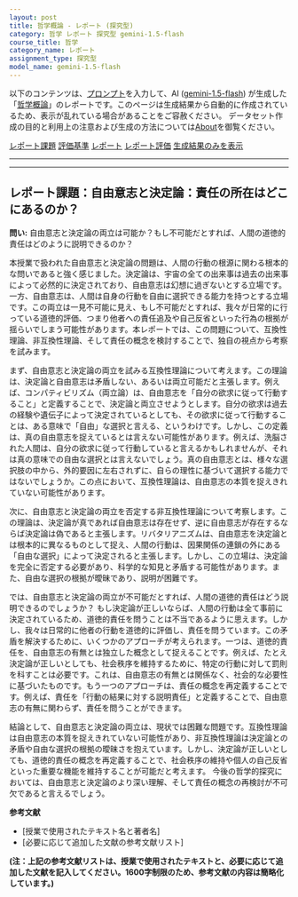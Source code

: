 ```yaml
---
layout: post
title: 哲学概論 - レポート (探究型)
category: 哲学 レポート 探究型 gemini-1.5-flash
course_title: 哲学
category_name: レポート
assignment_type: 探究型
model_name: gemini-1.5-flash
---
```


以下のコンテンツは、[プロンプト](http://127.0.0.1:8000/generated/哲学/gemini-1.5-flash/prompt_レポート-探究型.md)を入力して、AI ([gemini-1.5-flash](contents/gemini-1.5-flash)) が生成した「[哲学概論](/contents/哲学/)」のレポートです。このページは生成結果から自動的に作成されているため、表示が乱れている場合があることをご容赦ください。
データセット作成の目的と利用上の注意および生成の方法については[About](/About)を御覧ください。

[レポート課題](../レポート課題-探究型)
[評価基準](../評価基準-探究型)
[レポート](../レポート-探究型)
[レポート評価](../レポート評価-探究型)
[生成結果のみを表示](http://127.0.0.1:8000/generated/哲学/gemini-1.5-flash/レポート-探究型.md)
  

***
***
  
## レポート課題：自由意志と決定論：責任の所在はどこにあるのか？

**問い:**  自由意志と決定論の両立は可能か？もし不可能だとすれば、人間の道徳的責任はどのように説明できるのか？

本授業で扱われた自由意志と決定論の問題は、人間の行動の根源に関わる根本的な問いであると強く感じました。決定論は、宇宙の全ての出来事は過去の出来事によって必然的に決定されており、自由意志は幻想に過ぎないとする立場です。一方、自由意志は、人間は自身の行動を自由に選択できる能力を持つとする立場です。この両立は一見不可能に見え、もし不可能だとすれば、我々が日常的に行っている道徳的評価、つまり他者への責任追及や自己反省といった行為の根拠が揺らいでしまう可能性があります。本レポートでは、この問題について、互換性理論、非互換性理論、そして責任の概念を検討することで、独自の視点から考察を試みます。

まず、自由意志と決定論の両立を試みる互換性理論について考えます。この理論は、決定論と自由意志は矛盾しない、あるいは両立可能だと主張します。例えば、コンパティビリズム（両立論）は、自由意志を「自分の欲求に従って行動すること」と定義することで、決定論と両立させようとします。自分の欲求は過去の経験や遺伝子によって決定されているとしても、その欲求に従って行動することは、ある意味で「自由」な選択と言える、というわけです。しかし、この定義は、真の自由意志を捉えているとは言えない可能性があります。例えば、洗脳された人間は、自分の欲求に従って行動していると言えるかもしれませんが、それは真の意味での自由な選択とは言えないでしょう。真の自由意志とは、様々な選択肢の中から、外的要因に左右されずに、自らの理性に基づいて選択する能力ではないでしょうか。この点において、互換性理論は、自由意志の本質を捉えきれていない可能性があります。

次に、自由意志と決定論の両立を否定する非互換性理論について考察します。この理論は、決定論が真であれば自由意志は存在せず、逆に自由意志が存在するならば決定論は偽であると主張します。リバタリアニズムは、自由意志を決定論とは根本的に異なるものとして捉え、人間の行動は、因果関係の連鎖の外にある「自由な選択」によって決定されると主張します。しかし、この立場は、決定論を完全に否定する必要があり、科学的な知見と矛盾する可能性があります。また、自由な選択の根拠が曖昧であり、説明が困難です。

では、自由意志と決定論の両立が不可能だとすれば、人間の道徳的責任はどう説明できるのでしょうか？  もし決定論が正しいならば、人間の行動は全て事前に決定されているため、道徳的責任を問うことは不当であるように思えます。しかし、我々は日常的に他者の行動を道徳的に評価し、責任を問うています。この矛盾を解決するために、いくつかのアプローチが考えられます。一つは、道徳的責任を、自由意志の有無とは独立した概念として捉えることです。例えば、たとえ決定論が正しいとしても、社会秩序を維持するために、特定の行動に対して罰則を科すことは必要です。これは、自由意志の有無とは関係なく、社会的な必要性に基づいたものです。もう一つのアプローチは、責任の概念を再定義することです。例えば、責任を「行動の結果に対する説明責任」と定義することで、自由意志の有無に関わらず、責任を問うことができます。

結論として、自由意志と決定論の両立は、現状では困難な問題です。互換性理論は自由意志の本質を捉えきれていない可能性があり、非互換性理論は決定論との矛盾や自由な選択の根拠の曖昧さを抱えています。しかし、決定論が正しいとしても、道徳的責任の概念を再定義することで、社会秩序の維持や個人の自己反省といった重要な機能を維持することが可能だと考えます。  今後の哲学的探究においては、自由意志と決定論のより深い理解、そして責任の概念の再検討が不可欠であると言えるでしょう。


**参考文献**

*  [授業で使用されたテキスト名と著者名]
*  [必要に応じて追加した文献の参考文献リスト]


**(注：上記の参考文献リストは、授業で使用されたテキストと、必要に応じて追加した文献を記入してください。1600字制限のため、参考文献の内容は簡略化しています。)**
